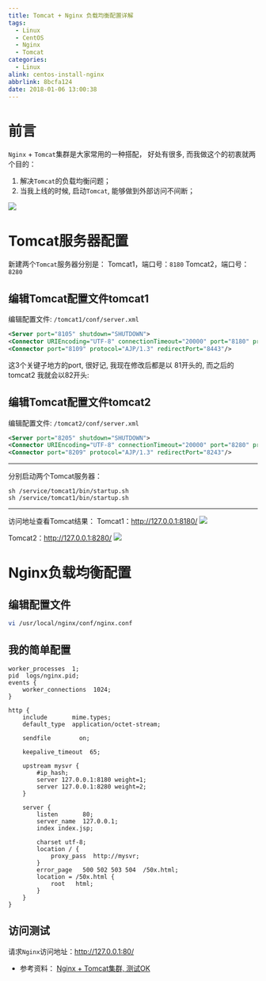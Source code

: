 ```yaml
---
title: Tomcat + Nginx 负载均衡配置详解
tags:
  - Linux
  - CentOS
  - Nginx
  - Tomcat
categories:
  - Linux
alink: centos-install-nginx
abbrlink: 8bcfa124
date: 2018-01-06 13:00:38
---
```




# 前言
`Nginx` + `Tomcat`集群是大家常用的一种搭配， 好处有很多, 而我做这个的初衷就两个目的： 
1. 解决`Tomcat`的负载均衡问题； 
2. 当我上线的时候, 启动`Tomcat`, 能够做到外部访问不间断；

![](http://qiniu-pic.siven.net/blog/2018-03-01-122840.jpg)

<!-- more -->

# Tomcat服务器配置
> 
新建两个`Tomcat`服务器分别是：
Tomcat1，端口号：`8180`
Tomcat2，端口号：`8280`

## 编辑Tomcat配置文件tomcat1 
编辑配置文件: `/tomcat1/conf/server.xml`
```xml
<Server port="8105" shutdown="SHUTDOWN">
<Connector URIEncoding="UTF-8" connectionTimeout="20000" port="8180" protocol="HTTP/1.1" redirectPort="8443"/>
<Connector port="8109" protocol="AJP/1.3" redirectPort="8443"/>
```

这3个关键子地方的port, 很好记, 我现在修改后都是以 81开头的, 而之后的tomcat2 我就会以82开头:

## 编辑Tomcat配置文件tomcat2 
编辑配置文件: `/tomcat2/conf/server.xml`
```xml
<Server port="8205" shutdown="SHUTDOWN">
<Connector URIEncoding="UTF-8" connectionTimeout="20000" port="8280" protocol="HTTP/1.1" redirectPort="8243"/>
<Connector port="8209" protocol="AJP/1.3" redirectPort="8243"/>
```

---

分别启动两个Tomcat服务器：

```
sh /service/tomcat1/bin/startup.sh
sh /service/tomcat1/bin/startup.sh
```

---

访问地址查看Tomcat结果：
Tomcat1：http://127.0.0.1:8180/
![](http://qiniu-pic.siven.net/blog/2018-01-06-052625.png)

Tomcat2：http://127.0.0.1:8280/
![](http://qiniu-pic.siven.net/blog/2018-01-06-052709.png)

# Nginx负载均衡配置


## 编辑配置文件
```bash
vi /usr/local/nginx/conf/nginx.conf
```


## 我的简单配置
```
worker_processes  1;
pid  logs/nginx.pid;
events {
    worker_connections  1024;
}

http {
    include       mime.types;
    default_type  application/octet-stream;
    
    sendfile        on;
    
    keepalive_timeout  65;
    
    upstream mysvr {  
        #ip_hash;
        server 127.0.0.1:8180 weight=1;
        server 127.0.0.1:8280 weight=2;
    }  

    server {
        listen       80;
        server_name  127.0.0.1;
        index index.jsp;

        charset utf-8;
        location / {
            proxy_pass  http://mysvr;  
        }
        error_page   500 502 503 504  /50x.html;
        location = /50x.html {
            root   html;
        }
    }
}
```


## 访问测试
请求`Nginx`访问地址：http://127.0.0.1:80/


- 参考资料： 
[Nginx + Tomcat集群, 测试OK](http://my.oschina.net/vernon/blog/282925?p=1)